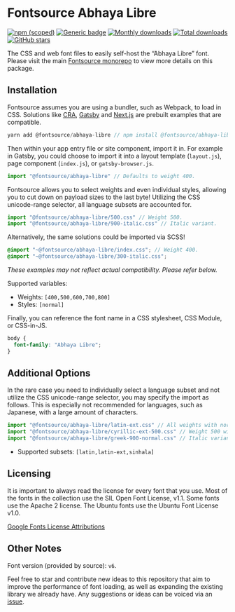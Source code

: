 # Fontsource Abhaya Libre

[![npm (scoped)](https://img.shields.io/npm/v/@fontsource/abhaya-libre?color=brightgreen)](https://www.npmjs.com/package/@fontsource/abhaya-libre) [![Generic badge](https://img.shields.io/badge/fontsource-passing-brightgreen)](https://github.com/fontsource/fontsource) [![Monthly downloads](https://badgen.net/npm/dm/@fontsource/abhaya-libre)](https://github.com/fontsource/fontsource) [![Total downloads](https://badgen.net/npm/dt/@fontsource/abhaya-libre)](https://github.com/fontsource/fontsource) [![GitHub stars](https://img.shields.io/github/stars/fontsource/fontsource.svg?style=social&label=Star)](https://github.com/fontsource/fontsource/stargazers)

The CSS and web font files to easily self-host the “Abhaya Libre” font. Please visit the main [Fontsource monorepo](https://github.com/fontsource/fontsource) to view more details on this package.

## Installation

Fontsource assumes you are using a bundler, such as Webpack, to load in CSS. Solutions like [CRA](https://create-react-app.dev/), [Gatsby](https://www.gatsbyjs.org/) and [Next.js](https://nextjs.org/) are prebuilt examples that are compatible.

```javascript
yarn add @fontsource/abhaya-libre // npm install @fontsource/abhaya-libre
```

Then within your app entry file or site component, import it in. For example in Gatsby, you could choose to import it into a layout template (`layout.js`), page component (`index.js`), or `gatsby-browser.js`.

```javascript
import "@fontsource/abhaya-libre" // Defaults to weight 400.
```

Fontsource allows you to select weights and even individual styles, allowing you to cut down on payload sizes to the last byte! Utilizing the CSS unicode-range selector, all language subsets are accounted for.

```javascript
import "@fontsource/abhaya-libre/500.css" // Weight 500.
import "@fontsource/abhaya-libre/900-italic.css" // Italic variant.
```

Alternatively, the same solutions could be imported via SCSS!

```scss
@import "~@fontsource/abhaya-libre/index.css"; // Weight 400.
@import "~@fontsource/abhaya-libre/300-italic.css";
```

_These examples may not reflect actual compatibility. Please refer below._

Supported variables:

- Weights: `[400,500,600,700,800]`
- Styles: `[normal]`

Finally, you can reference the font name in a CSS stylesheet, CSS Module, or CSS-in-JS.

```css
body {
  font-family: "Abhaya Libre";
}
```

## Additional Options

In the rare case you need to individually select a language subset and not utilize the CSS unicode-range selector, you may specify the import as follows. This is especially not recommended for languages, such as Japanese, with a large amount of characters.

```javascript
import "@fontsource/abhaya-libre/latin-ext.css" // All weights with normal style included.
import "@fontsource/abhaya-libre/cyrillic-ext-500.css" // Weight 500 with normal style.
import "@fontsource/abhaya-libre/greek-900-normal.css" // Italic variant.
```

- Supported subsets: `[latin,latin-ext,sinhala]`

## Licensing

It is important to always read the license for every font that you use.
Most of the fonts in the collection use the SIL Open Font License, v1.1. Some fonts use the Apache 2 license. The Ubuntu fonts use the Ubuntu Font License v1.0.

[Google Fonts License Attributions](https://fonts.google.com/attribution)

## Other Notes

Font version (provided by source): `v6`.

Feel free to star and contribute new ideas to this repository that aim to improve the performance of font loading, as well as expanding the existing library we already have. Any suggestions or ideas can be voiced via an [issue](https://github.com/fontsource/fontsource/issues).
